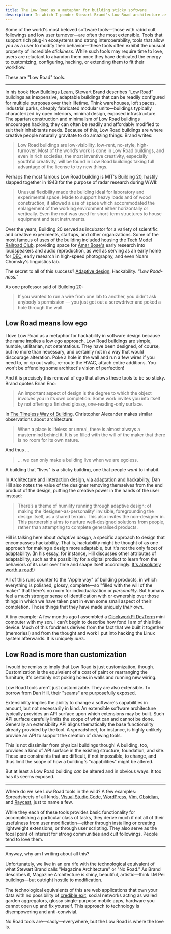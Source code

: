 ```yaml
---
title: The Low Road as a metaphor for building sticky software
description: In which I ponder Stewart Brand's Low Road architecture as a metaphor for approaching software design.
---
```


Some of the world's most beloved software tools—those with rabid cult followings and low user turnover—are often the most extensible. Tools that support rich plug-in ecosystems and strong interoperability, tools that allow you as a user to modify their behavior—these tools often exhibit the unusual property of incredible *stickiness*. While such tools may require time to love, users are reluctant to abandon them once they have dedicated the energy to customizing, configuring, hacking, or extending them to fit their workflow. 

These are "Low Road" tools.

---

In his book [How Buildings Learn](https://en.wikipedia.org/wiki/How_Buildings_Learn), Stewart Brand describes “Low Road” buildings as inexpensive, adaptable buildings that can be readily configured for multiple purposes over their lifetime. Think warehouses, loft spaces, industrial parks, cheaply fabricated modular units—buildings typically characterized by open interiors, minimal design, exposed infrastructure. The spartan construction and minimalism of Low Road buildings encourages hacking; they can often be readily and affordably modified to suit their inhabitants needs. Because of this, Low Road buildings are where creative people naturally gravitate to do amazing things. Brand writes:

> Low Road buildings are low-visibility, low-rent, no-style, high-turnover. Most of the world’s work is done in Low Road buildings, and even in rich societies, the most inventive creativity, especially youthful creativity, will be found in Low Road buildings taking full advantage of the license to try new things.

Perhaps the most famous Low Road building is MIT's Building 20, hastily slapped together in 1943 for the purpose of radar research during WWII:

> Unusual flexibility made the building ideal for laboratory and experimental space. Made to support heavy loads and of wood construction, it allowed a use of space which accommodated the enlargement of the working environment either horizontally or vertically. Even the roof was used for short-term structures to house equipment and test instruments.

Over the years, Building 20 served as incubator for a variety of scientific and creative experiments, startups, and other organizations. Some of the most famous of uses of the building included housing the [Tech Model Railroad Club](https://en.wikipedia.org/wiki/Tech_Model_Railroad_Club), providing space for [Amar Bose's](https://en.wikipedia.org/wiki/Amar_Bose) early research into loudspeakers and audio reproduction, as well as serving as an early home for [DEC](https://en.wikipedia.org/wiki/Digital_Equipment_Corporation), early research in high-speed photography, and even Noam Chomsky's linguistics lab.

The secret to all of this success? [Adaptive design](https://medium.com/a-chair-in-a-room/architecture-and-interaction-design-via-adaptation-and-hackability-a51204564a1d). Hackability. *"Low Road-ness."*

As one professor said of Building 20:

> If you wanted to run a wire from one lab to another, you didn't ask anybody's permission — you just got out a screwdriver and poked a hole through the wall.

## Low Road means low ego

I love Low Road as a metaphor for hackability in software design because the name implies a low ego approach. Low Road buildings are simple, humble, utilitarian, not ostentatious. They have been designed, of course, but no more than necessary, and certainly not in a way that would discourage alteration. Poke a hole in the wall and run a few wires if you need to, or rip out walls, re-route the HVAC, attach entire additions. You won't be offending some architect's vision of perfection!

And it is precisely this removal of ego that allows these tools to be so sticky. Brand quotes Brian Eno:

> An important aspect of design is the degree to which the object involves you in its own completion. Some work invites you into itself by not offering a finished glossy, one-reading-only surface.

In [The Timeless Way of Building](https://en.wikipedia.org/wiki/The_Timeless_Way_of_Building), Christopher Alexander makes similar observations about architecture:

>  When a place is lifeless or unreal, there is almost always a mastermind behind it. It is so filled with the will of the maker that there is no room for its own nature.

And thus ...

> ... we can only make a building live when we are egoless.

A building that "lives" is a sticky building, one that people *want* to inhabit.

In [Architecture and interaction design, via adaptation and hackability](https://medium.com/a-chair-in-a-room/architecture-and-interaction-design-via-adaptation-and-hackability-a51204564a1d), Dan Hill also notes the value of the designer removing themselves from the end product of the design, putting the creative power in the hands of the user instead:

> There’s a theme of humility running through adaptive design; of making the ‘designer-as-personality’ invisible, foregrounding the design itself, as a shared terrain. This also invites the non-designer in. This partnership aims to nurture well-designed solutions from people, rather than attempting to complete generalised products.

Hill is talking here about _adaptive design_, a specific approach to design that encompasses hackability. That is, hackability might be thought of as one approach for making a design more adaptable, but it's not the only facet of adaptability. (In his essay, for instance, Hill discusses other attributes of adaptability, such as the possibility for a digital product to learn from the behaviors of its user over time and shape itself accordingly. [It's absolutely worth a read!](https://medium.com/a-chair-in-a-room/architecture-and-interaction-design-via-adaptation-and-hackability-a51204564a1d))

All of this runs counter to the "Apple way" of building products, in which everything is polished, glossy, complete—so "filled with the will of the maker" that there's no room for individualization or _personality_. But humans feel a much stronger sense of identification with or ownership over those things in which we have taken part in even some small aspect of their completion. Those things that they have made uniquely *their own.*

A tiny example: A few months ago I assembled a [ClockworkPi DevTerm](https://www.clockworkpi.com/home-devterm) mini computer with my son. I can't begin to describe how fond I am of this little device. Much of this fondness derives from the fact that we built it together (memories!) and from the thought and work I put into hacking the Linux system afterwards. It is uniquely *ours*.

## Low Road is more than customization

I would be remiss to imply that Low Road is just customization, though. Customization is the equivalent of a coat of paint or rearranging the furniture; it's certainly not poking holes in walls and running new wiring.

Low Road tools aren't just customizable. They are also extensible. To borrow from Dan Hill, their "seams" are purposefully exposed.

Extensibility implies the ability to change a software's capabilities in amount, but not necessarily in kind. An extensible software architecture typically provides an API surface upon which extensions may be built. Such API surface carefully limits the scope of what can and cannot be done. Generally an extensibility API aligns thematically the base functionality already provided by the tool. A spreadsheet, for instance, is highly unlikely provide an API to support the creation of drawing tools.

This is not dissimilar from physical buildings though! A building, too, provides a kind of API surface in the existing structure, foundation, and site. These are constraints that are difficult, if not impossible, to change, and thus limit the scope of how a building's "capabilities" might be altered.

But at least a Low Road building *can* be altered and in obvious ways. It too has its seems exposed.

---

Where do we see Low Road tools in the wild? A few examples: Spreadsheets of all kinds, [Visual Studio Code](https://code.visualstudio.com/), [WordPress](https://wordpress.org), [Vim](https://www.vim.org/), [Obsidian](https://obsidian.md), and [Raycast](https://www.raycast.com), just to name a few.

While they each of these tools provides basic functionality for accomplishing a particular class of tasks, they derive much if not all of their usefulness from user modification—either through installing or creating lightweight extensions, or through user scripting. They also serve as the focal point of interest for strong communities and cult followings. People tend to love them.

---

Anyway, why am I writing about all this?

Unfortunately, we live in an era rife with the technological equivalent of what Stewart Brand calls "Magazine Architecture" or "No Road." As Brand describes it, Magazine Architecture is shiny, beautiful, artistic—think I.M Pei buildings—but outright hostile to modification. 

The technological equivalents of this are web applications that own your data with no possibility of [credible exit](https://subconscious.substack.com/p/credible-exit), social networks acting as walled garden aggregators, glossy single-purpose mobile apps, hardware you cannot open up and fix yourself. This approach to technology is disempowering and anti-convivial. 

No Road tools are—sadly—everywhere, but the Low Road is where the love is.